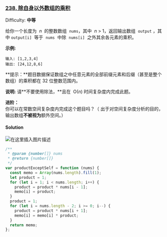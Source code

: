 ### [238\. 除自身以外数组的乘积](https://leetcode-cn.com/problems/product-of-array-except-self/)

Difficulty: **中等**

给你一个长度为  *n*  的整数数组  `nums`，其中  *n* > 1，返回输出数组  `output` ，其中 `output[i]`  等于  `nums`  中除  `nums[i]`  之外其余各元素的乘积。

**示例:**

```
输入: [1,2,3,4]
输出: [24,12,8,6]
```

**提示：**题目数据保证数组之中任意元素的全部前缀元素和后缀（甚至是整个数组）的乘积都在 32 位整数范围内。

**说明:** 请**不要使用除法，**且在  O(_n_) 时间复杂度内完成此题。

**进阶：**  
你可以在常数空间复杂度内完成这个题目吗？（ 出于对空间复杂度分析的目的，输出数组**不被视为**额外空间。）

#### Solution

![在这里插入图片描述](https://img-blog.csdnimg.cn/20210503100958368.png)

```javascript
/**
 * @param {number[]} nums
 * @return {number[]}
 */
var productExceptSelf = function (nums) {
  const memo = Array(nums.length).fill(1);
  let product = 1;
  for (let i = 1; i < nums.length; i++) {
    product = product * nums[i - 1];
    memo[i] = product;
  }
  product = 1;
  for (let i = nums.length - 2; i >= 0; i--) {
    product = product * nums[i + 1];
    memo[i] = memo[i] * product;
  }
  return memo;
};
```
